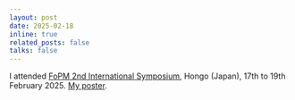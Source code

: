 ```yaml
---
layout: post
date: 2025-02-18
inline: true
related_posts: false
talks: false
---
```


I attended <a href="https://indico.ipmu.jp/event/459/">FoPM 2nd International Symposium</a>, Hongo (Japan), 17th to 19th February 2025. <a href="/assets/pdf/FoPM_symposium_2025_Kuroki.pdf">My poster</a>.